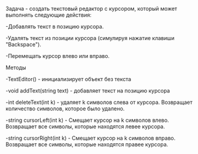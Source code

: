 Задача - cоздать текстовый редактор с курсором, который может выполнять следующие действия:

-Добавлять текст в позицию курсора.

-Удалять текст из позиции курсора (симулируя нажатие клавиши "Backspace").

-Перемещать курсор влево или вправо.

Методы

-TextEditor() - инициализирует объект без текста

-void addText(string text) - добавляет текст на позицию курсора

-int deleteText(int k) - удаляет k символов слева от курсора. Возвращает количество символов, которое было удалено.

-string cursorLeft(int k) - Смещает курсор на k символов влево. Возвращает все символы, которые находятся левее курсора.

-string cursorRight(int k) - Смещает курсор на k символов вправо. Возвращает все символы, которые находятся правее курсора.
